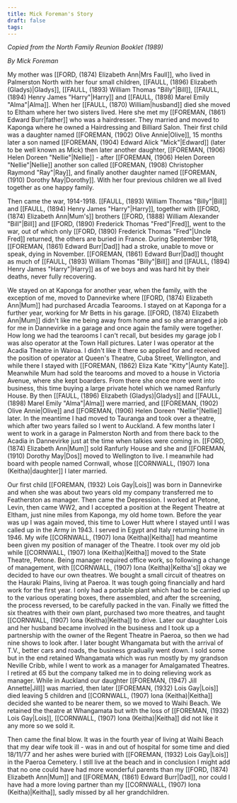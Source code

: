 ```yaml
---
title: Mick Foreman's Story
draft: false
tags:
---
```

*Copied from the North Family Reunion Booklet (1989)*

*By Mick Foreman*

My mother was [[FORD, (1874) Elizabeth Ann|Mrs Faull]], who lived in Palmerston North with her four small children, [[FAULL, (1896) Elizabeth (Gladys)|Gladys]], [[FAULL, (1893) William Thomas "Billy"|Bill]], [[FAULL, (1894) Henry James "Harry"|Harry]] and [[FAULL, (1898) Marel Emily "Alma"|Alma]]. When her [[FAULL, (1870) William|husband]] died she moved to Eltham where her two sisters lived. Here she met my [[FOREMAN, (1861) Edward Burr|father]] who was a hairdresser. They married and moved to Kaponga where he owned a Hairdressing and Billiard Salon. Their first child was a daughter named [[FOREMAN, (1902) Olive Annie|Olive]], 15 months later a son named [[FOREMAN, (1904) Edward Alick "Mick"|Edward]] (later to be well known as Mick) then later another daughter, [[FOREMAN, (1906) Helen Doreen "Nellie"|Nellie]] - after [[FOREMAN, (1906) Helen Doreen "Nellie"|Nellie]] another son called [[FOREMAN, (1908) Christopher Raymond "Ray"|Ray]], and finally another daughter named [[FOREMAN, (1910) Dorothy May|Dorothy]]. With her four previous children we all lived together as one happy family.

Then came the war, 1914-1918. [[FAULL, (1893) William Thomas "Billy"|Bill]] and [[FAULL, (1894) Henry James "Harry"|Harry]], together with [[FORD, (1874) Elizabeth Ann|Mum's]] brothers [[FORD, (1888) William Alexander "Bill"|Bill]] and [[FORD, (1890) Frederick Thomas "Fred"|Fred]], went to the war, out of which only [[FORD, (1890) Frederick Thomas "Fred"|Uncle Fred]] returned, the others are buried in France. During September 1918, [[FOREMAN, (1861) Edward Burr|Dad]] had a stroke, unable to move or speak, dying in November. [[FOREMAN, (1861) Edward Burr|Dad]] thought as much of [[FAULL, (1893) William Thomas "Billy"|Bill]] and [[FAULL, (1894) Henry James "Harry"|Harry]] as of we boys and was hard hit by their deaths, never fully recovering.

We stayed on at Kaponga for another year, when the family, with the exception of me, moved to Dannevirke where [[FORD, (1874) Elizabeth Ann|Mum]] had purchased Arcadia Tearooms. I stayed on at Kaponga for a further year, working for Mr Betts in his garage. [[FORD, (1874) Elizabeth Ann|Mum]] didn't like me being away from home and so she arranged a job for me in Dannevirke in a garage and once again the family were together. How long we had the tearooms I can't recall, but besides my garage job I was also operator at the Town Hall pictures. Later I was operator at the Acadia Theatre in Wairoa. I didn't like it there so applied for and received the position of operator at Queen's Theatre, Cuba Street, Wellington, and while there I stayed with [[FOREMAN, (1862) Eliza Kate "Kitty"|Aunty Kate]]. Meanwhile Mum had sold the tearooms and moved to a house in Victoria Avenue, where she kept boarders. From there she once more went into business, this time buying a large private hotel which we named Ranfurly House. By then [[FAULL, (1896) Elizabeth (Gladys)|Gladys]] and [[FAULL, (1898) Marel Emily "Alma"|Alma]] were married, and [[FOREMAN, (1902) Olive Annie|Olive]] and [[FOREMAN, (1906) Helen Doreen "Nellie"|Nellie]] later. In the meantime I had moved to Tauranga and took over a theatre, which after two years failed so I went to Auckland. A few months later I went to work in a garage in Palmerston North and from there back to the Acadia in Dannevirke just at the time when talkies were coming in. [[FORD, (1874) Elizabeth Ann|Mum]] sold Ranfurly House and she and [[FOREMAN, (1910) Dorothy May|Dos]] moved to Wellington to live. I meanwhile had board with people named Cornwall, whose [[CORNWALL, (1907) Iona (Keitha)|daughter]] I later married.

Our first child [[FOREMAN, (1932) Lois Gay|Lois]] was born in Dannevirke and when she was about two years old my company transferred me to Featherston as manager. Then came the Depression. I worked at Petone, Levin, then came WW2, and I accepted a position at the Regent Theatre at Eltham, just nine miles from Kaponga, my old home town. Before the year was up I was again moved, this time to Lower Hutt where I stayed until I was called up in the Army in 1943. I served in Egypt and Italy returning home in 1946. My wife [[CORNWALL, (1907) Iona (Keitha)|Keitha]] had meantime been given my position of manager of the Theatre. I took over my old job while [[CORNWALL, (1907) Iona (Keitha)|Keitha]] moved to the State Theatre, Petone. Being manager required office work, so following a change of management, with [[CORNWALL, (1907) Iona (Keitha)|Keitha's]] okay we decided to have our own theatres. We bought a small circuit of theatres on the Hauraki Plains, living at Paeroa. It was tough going financially and hard work for the first year. I only had a portable plant which had to be carried up to the various operating boxes, there assembled, and after the screening, the process reversed, to be carefully packed in the van. Finally we fitted the six theatres with their own plant, purchased two more theatres, and taught [[CORNWALL, (1907) Iona (Keitha)|Keitha]] to drive. Later our daughter Lois and her husband became involved in the business and I took up a partnership with the owner of the Regent Theatre in Paeroa, so then we had nine shows to look after. I later bought Whangamata but with the arrival of T.V., better cars and roads, the business gradually went down. I sold some but in the end retained Whangamata which was run mostly by my grandson Neville Cribb, while I went to work as a manager for Amalgamated Theatres. I retired at 65 but the company talked me in to doing relieving work as manager. While in Auckland our daughter [[FOREMAN, (1947) Jill Annette|Jill]] was married, then later [[FOREMAN, (1932) Lois Gay|Lois]] died leaving 5 children and [[CORNWALL, (1907) Iona (Keitha)|Keitha]] decided she wanted to be nearer them, so we moved to Waihi Beach. We retained the theatre at Whangamata but with the loss of [[FOREMAN, (1932) Lois Gay|Lois]], [[CORNWALL, (1907) Iona (Keitha)|Keitha]] did not like it any more so we sold it.

Then came the final blow. It was in the fourth year of living at Waihi Beach that my dear wife took ill - was in and out of hospital for some time and died 18/11/77 and her ashes were buried with [[FOREMAN, (1932) Lois Gay|Lois]] in the Paeroa Cemetery. I still live at the beach and in conclusion I might add that no one could have had more wonderful parents than my [[FORD, (1874) Elizabeth Ann|Mum]] and [[FOREMAN, (1861) Edward Burr|Dad]], nor could I have had a more loving partner than my [[CORNWALL, (1907) Iona (Keitha)|Keitha]], sadly missed by all her grandchildren.